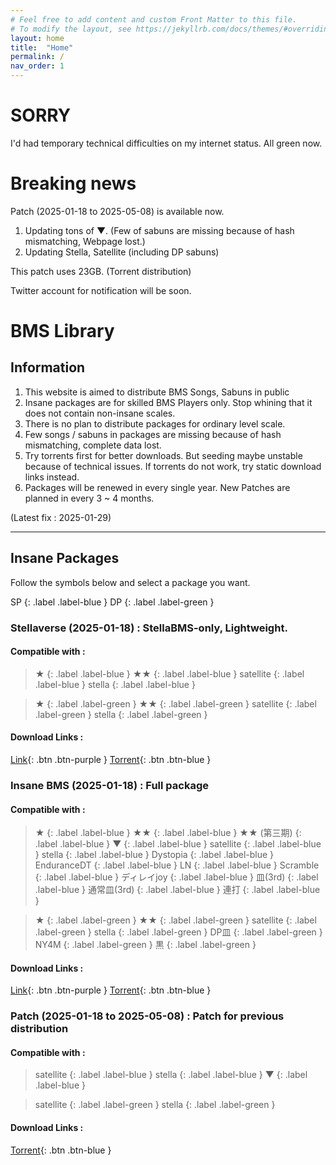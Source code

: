 ```yaml
---
# Feel free to add content and custom Front Matter to this file.
# To modify the layout, see https://jekyllrb.com/docs/themes/#overriding-theme-defaults
layout: home
title:  "Home"
permalink: /
nav_order: 1
---
```

# SORRY
I'd had temporary technical difficulties on my internet status.
All green now.

# Breaking news
Patch (2025-01-18 to 2025-05-08) is available now.
1. Updating tons of ▼.
(Few of sabuns are missing because of hash mismatching, Webpage lost.)
2. Updating Stella, Satellite (including DP sabuns)

This patch uses 23GB. (Torrent distribution)


Twitter account for notification will be soon.


# BMS Library 
## Information
1. This website is aimed to distribute BMS Songs, Sabuns in public
2. Insane packages are for skilled BMS Players only. Stop whining that it does not contain non-insane scales.
3. There is no plan to distribute packages for ordinary level scale.
4. Few songs / sabuns in packages are missing because of hash mismatching, complete data lost.
5. Try torrents first for better downloads. But seeding maybe unstable because of technical issues. If torrents do not work, try static download links instead.
6. Packages will be renewed in every single year. New Patches are planned in every 3 ~ 4 months.

(Latest fix : 2025-01-29)

----

## Insane Packages
Follow the symbols below and select a package you want.

SP
{: .label .label-blue }
DP
{: .label .label-green }


### Stellaverse (2025-01-18) : StellaBMS-only, Lightweight.
#### Compatible with :

>★
>{: .label .label-blue }
>★★
>{: .label .label-blue }
>satellite
>{: .label .label-blue }
>stella
>{: .label .label-blue }

>★
>{: .label .label-green }
>★★
>{: .label .label-green }
>satellite
>{: .label .label-green }
>stella
>{: .label .label-green }


#### Download Links : 

[Link](http://horie.iptime.org:1048/list/HDD1/Torrent/Stellaverse%20(2025-01-18).rar){: .btn .btn-purple }
[Torrent](https://drive.google.com/file/d/1ujcE8MBJoWInBkYaJvQEJsBn0kljLqLM/view?usp=sharing){: .btn .btn-blue }


### Insane BMS (2025-01-18) : Full package
#### Compatible with :

>★
>{: .label .label-blue }
>★★
>{: .label .label-blue }
>★★ (第三期)
>{: .label .label-blue }
>▼
>{: .label .label-blue }
>satellite
>{: .label .label-blue }
>stella
>{: .label .label-blue }
>Dystopia
>{: .label .label-blue }
>EnduranceDT
>{: .label .label-blue }
>LN
>{: .label .label-blue }
>Scramble
>{: .label .label-blue }
>ディレイjoy
>{: .label .label-blue }
>皿(3rd)
>{: .label .label-blue }
>通常皿(3rd)
>{: .label .label-blue }
>連打
>{: .label .label-blue }

>★
>{: .label .label-green }
>★★
>{: .label .label-green }
>satellite
>{: .label .label-green }
>stella
>{: .label .label-green }
>DP皿
>{: .label .label-green }
>NY4M
>{: .label .label-green }
>黒
>{: .label .label-green }

#### Download Links :

[Link](http://horie.iptime.org:1048/list/HDD1/Torrent/Insane%20BMS%20(2025-01-18).rar){: .btn .btn-purple }
[Torrent](https://drive.google.com/file/d/12cS6rVLnvohLcgESBdM3ONmgXxQ6h9BN/view?usp=sharing){: .btn .btn-blue }

### Patch (2025-01-18 to 2025-05-08) : Patch for previous distribution
#### Compatible with :

>satellite
>{: .label .label-blue }
>stella
>{: .label .label-blue }
>▼
>{: .label .label-blue }

>satellite
>{: .label .label-green }
>stella
>{: .label .label-green }

#### Download Links :

[Torrent](https://drive.google.com/file/d/1YvCipTFKbVY37XVwu3H2tSaCDGnWQgo_/view?usp=sharing){: .btn .btn-blue }
